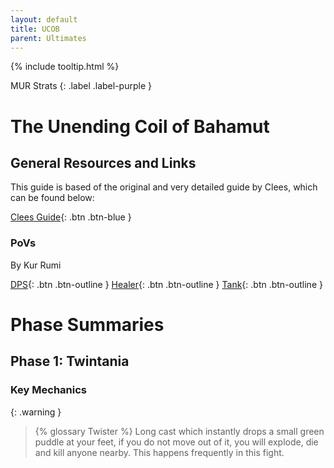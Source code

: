 ```yaml
---
layout: default
title: UCOB
parent: Ultimates
---
```


{% include tooltip.html %}

MUR Strats 
{: .label .label-purple }

# The Unending Coil of Bahamut

## General Resources and Links

This guide is based of the original and very detailed guide by Clees, which can be found below:

[Clees Guide](https://clees.me/guides/ucob/){: .btn .btn-blue }

### PoVs
By Kur Rumi

[DPS](https://www.youtube.com/watch?v=nYFW4YKTk-8){: .btn .btn-outline }
[Healer](https://www.youtube.com/watch?v=wfVuqFvT0AE){: .btn .btn-outline }
[Tank](https://www.youtube.com/watch?v=4R_b3AauWGk){: .btn .btn-outline }

# Phase Summaries

## Phase 1: Twintania

### Key Mechanics

{: .warning }
> {% glossary Twister %} Long cast which instantly drops a small green puddle at your feet, if you do not move out of it, you will explode, die and kill anyone nearby. This happens frequently in this fight.

